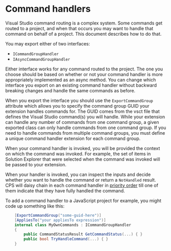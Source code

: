 Command handlers
================

Visual Studio command routing is a complex system. Some commands get routed
to a project, and when that occurs you may want to handle that command on
behalf of a project. This document describes how to do that.

You may export either of two interfaces:

- `ICommandGroupHandler` 
- `IAsyncCommandGroupHandler`

Either interface works for any command routed to the project. The one
you choose should be based on whether or not your command handler is more
appropriately implemented as an async method. You can change which interface
you export on an existing command handler without backward breaking changes
and handle the same commands as before.

When you export the interface you should use the `ExportCommandGroup`
attribute which allows you to specify the command group GUID your extension
handles commands for. The GUID comes from the vsct file that defines the
Visual Studio command(s) you will handle. While your extension can handle
any number of commands from one command group, a given exported class
can only handle commands from one command group. If you need to handle
commands from multiple command groups, you must define a unique command
handler extension for each command group.

When your command handler is invoked, you will be provided the context on
which the command was invoked. For example, the set of items in Solution
Explorer that were selected when the command was invoked will be passed
to your extension. 

When your handler is invoked, you can inspect the inputs and decide whether
you want to handle the command or return a `NotHandled` result. CPS will daisy
chain in each command handler in [priority order](index.md#orderprecedenceattribute)
till one of them indicate that they have fully handled the command.

To add a command handler to a JavaScript project for example, you might
code up something like this:

```csharp
    [ExportCommandGroup("some-guid-here")]
    [AppliesTo("your appliesTo expression")]
    internal class MyOwnCommands : ICommandGroupHandler
    {
        public CommandStatusResult GetCommandStatus(...) { }
        public bool TryHandleCommand(...) { }
    }
```
